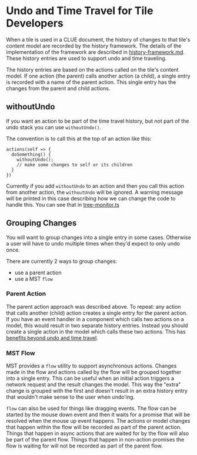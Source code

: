 # Undo and Time Travel for Tile Developers

When a tile is used in a CLUE document, the history of changes to that tile's content model are recorded by the history framework. The details of the implementation of the framework are described in [history-framework.md](./history-framework.md). These history entries are used to support undo and time traveling.

The history entries are based on the actions called on the tile's content model. If one action (the parent) calls another action (a child), a single entry is recorded with a name of the parent action.  This single entry has the changes from the parent and child actions.

## withoutUndo

If you want an action to be part of the time travel history, but not part of the undo stack you can use `withoutUndo()`. 

The convention is to call this at the top of an action like this:

```
actions(self => {
  doSomething() {
    withoutUndo();
    // make some changes to self or its children
  }
})
```

Currently if you add `withoutUndo` to an action and then you call this action from another action, the `withoutUndo` will be ignored. A warning message will be printed in this case describing how we can change the code to handle this. You can see that in [tree-monitor.ts](../src/models/history/tree-monitor.ts#L306)

## Grouping Changes

You will want to group changes into a single entry in some cases. Otherwise a user will have to undo multiple times when they'd expect to only undo once.

There are currently 2 ways to group changes:
- use a parent action
- use a MST `flow`

### Parent Action

The parent action approach was described above. To repeat: any action that calls another (child) action creates a single entry for the parent action.  If you have an event handler in a component which calls two actions on a model, this would result in two separate history entries. Instead you should create a single action in the model which calls these two actions.  This has [benefits beyond undo and time travel](https://mobx.js.org/actions.html#:~:text=to%20leverage%20the%20transactional%20nature%20of%20mobx%20as%20much%20as%20possible).

### MST Flow

MST provides a `flow` utility to support asynchronous actions. Changes made in the flow and actions called by the flow will be grouped together into a single entry. This can be useful when an initial action triggers a network request and the result changes the model. This way the "extra" change is grouped with the first and doesn't result in an extra history entry that wouldn't make sense to the user when undo'ing. 

`flow` can also be used for things like dragging events. The flow can be started by the mouse down event and then it waits for a promise that will be resolved when the mouse up event happens. The actions or model changes that happen within the flow will be recorded as part of the parent action.  Things that happen in async actions that are waited for by the flow will also be part of the parent flow. Things that happen in non-action promises the flow is waiting for will not be recorded as part of the parent flow.
